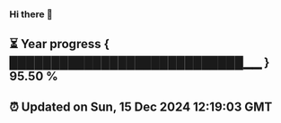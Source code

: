 ### Hi there 👋
⏳ Year progress { ████████████████████████████▁▁ } 95.50 %
---
⏰ Updated on Sun, 15 Dec 2024 12:19:03 GMT
---
